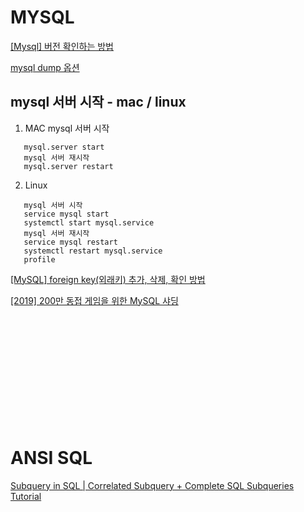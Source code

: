 
# MYSQL 

[[Mysql] 버전 확인하는 방법](https://deeplify.dev/database/troubleshoot/how-to-check-mysql-version)
<br/>

[mysql dump 옵션](https://xinet.kr/?p=2675)


## mysql 서버 시작 - mac / linux

1. MAC
   mysql 서버 시작
```aidl
   mysql.server start
   mysql 서버 재시작
   mysql.server restart
```
2. Linux
```aidl
   mysql 서버 시작
   service mysql start
   systemctl start mysql.service
   mysql 서버 재시작
   service mysql restart
   systemctl restart mysql.service
   profile
```


[[MySQL] foreign key(외래키) 추가, 삭제, 확인 방법](https://allg.tistory.com/37)
<br/>

[[2019] 200만 동접 게임을 위한 MySQL 샤딩](https://www.youtube.com/watch?v=8Eb_n7JA1yA&list=PLiLLi47PCMPjvVIba_5Tzl--QqblJkpnZ&index=37&ab_channel=NHNCloud)
<br/>

[]()
<br/>

[]()
<br/>

[]()
<br/>

[]()
<br/>

[]()
<br/>

[]()
<br/>



# ANSI SQL


[Subquery in SQL | Correlated Subquery + Complete SQL Subqueries Tutorial](https://www.youtube.com/watch?v=nJIEIzF7tDw&list=PLiLLi47PCMPjvVIba_5Tzl--QqblJkpnZ&index=46&ab_channel=techTFQ)
<br/>